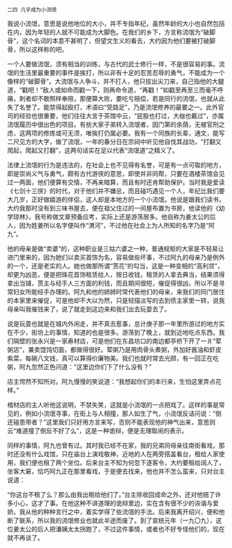     二四 几乎成为小流氓 

   我说小流氓，意思是说他地位的大小，并不专指年纪，虽然年龄的大小也自然包括在内，因为年轻的人就不可能成为大脚色。在我们的乡下，方言称流氓为“破脚骨”，这个名词的本意不甚明了，但望文生义的看去，大约因为他们要被打破脚骨，所以这样称的吧。

   一个人要做流氓，须有相当的训练，与古代的武士修行一样，不是很容易的事。流氓的生活里最重要的事件是挨打，所以非有十足的忍苦忍辱的勇气，不能成为一个像样的“破脚骨”。大流氓与人争斗，并不打人，他只拔出尖刀来，自己指他的大腿道，“戳吧！”敌人或如命而戳一下，则再命令道，“再戳！”如戳至再至三而毫不呼痛，刺者却不敢照样奉陪，那便算大败，要吃亏赔偿，若是同行的流氓，也就从此失了名誉了。能禁得起殴打，术语曰“受路足”，乃是流氓修养的最要之一。此外官司的经验也很重要，他们往往大言于茶馆中云，“屁股也打过，大枷也戴过”，亦属流氓履历中很出色的项目。有些大家子弟转入流氓者，因门第的余荫，无被官刑之虑，这两项的修炼或可无须，唯挨打仍属必要。我有一个同族的长辈，通文，能写二尺见方的大字，做了流氓，一年的春分日在宗祠中听见他自伐其战功，“打翻又爬起，爬起又打翻”，这两句话实在足以代表“流氓道”之精义了。

   法律上流氓的行为是违法的，在社会上也不见得有名誉，可是有一点可取的地方，即是崇尚义气与勇气，颇有古代游侠的意思，即使并非同帮，只要在酒楼茶馆会见过一两面，他们便算有交情，不再来暗算，而且有时还肯帮助保护。当时我是爱读《七剑十三侠》的时代，对于他们并不嫌忌，而且碰巧遇见一个人，年纪比我们要大几岁，正好做嬉游的伴侣，这人却是本地方的一个小流氓。他说是跟我们读书，大约我那时没有到三味书屋去，便在祖父住过的一间屋布置为书房，他读他的《幼学琼林》，我号称做文章预备应考，实际上还是游荡居多。他自称为姜太公的后人，因为姓姜所以名字便叫作“渭河”，不过他在社会上为人所知的名字乃是“阿九”。

   他的母亲是做“卖婆”的，这种职业是三姑六婆之一种，普通规矩的大家是不轻易让进门里来的，因为她们以卖买首饰为名，容易做些坏事，不过阿九的母亲乃是例外的一个，还是老实的人。她也做那所谓“贳花”的勾当，这是一种变相的“高利贷”，却更为凶恶，便是把珠花首饰租赁给人，按日收钱，租赁的人拿去典当，结果须得拿出当铺，贳主与经手人三方面的利钱，而且期间很短，催促得很凶，所以不是寻常妇女所能经手办理的。阿九和他的姉姉时常代表他们的母亲，来我们的同门居住的本家里来催促，可是他却不大以为然，只是轻描淡写的去到债主家里一转，说我母亲叫我催钱来了，说了就走到这边来和我们出去玩耍去了。

   说是玩耍也就是在城内外闲走，并不真去惹事，总计庚子那一年里所游过的地方实在不少，街坊上的事情，知道的也是很多。游荡到了晚上，就到近地吃点东西。我们隔壁的张永兴是一家寿材店，可是他们在东昌坊口的南边都亭桥下开了一爿“荤粥店”，兼卖馄饨切面，都做得很好。荤粥乃是用肉骨头煮粥，外加好酱油和虾皮紫菜，每碗八文钱，真可以算得价廉物美。我们也就时常去光顾，有一回正在吃粥，阿九忽然正色问道：“这里边你们下了什么没有？”

   店主愕然不知所对。阿九慢慢的笑说道：“我想起你们的本行来，生怕这里弄点花样。”

   棺材店的主人听他这说明，不禁失笑，这就是小流氓的一点把戏了。这样的事是常见的，例如小流氓寻事，在街上与人相撞，那人如生了气，小流氓反诘问说：“倒还碰患带者？”这里我们只好用方言来写，否则不能表现他的神气出来，意思则云“难道撞了倒反不好了么”，这是一种诡辩，便是无理取闹的表示。

   同样的事情，阿九也曾有过。其时我已经不在家，我的兄弟同母亲往南街看戏，那时还没有什么戏馆，只在庙台上演戏敬神，近地的人在两旁搭盖看台，租给人家使用，我们便也租了两个坐位。后来台主不知为何忽下逐客令，大约要租给阔人了，坐客大窘，恰巧阿九正在那里看戏，于是便去找来，他也并不怎么蛮来，只对台主说道：

   “你这台不租了么？那么由我出租给他们了。”台主除收回成命之外，还对他赔了许多小心，这才了事。在他这种不讲道理的诡辩里边，实在含有很不少的诙谐与爱娇。我从他的种种言行之中，着实学得了些流氓的手法。后来我离开绍兴，便和他断了联系，所以我的流氓修业也就此半途而废了。到了宣统元年（一九〇九），这位姜太公的后人把潘姨太太拐跑了，不过这件事情，或者也不好专怪他们的，现在就不再谈了。

